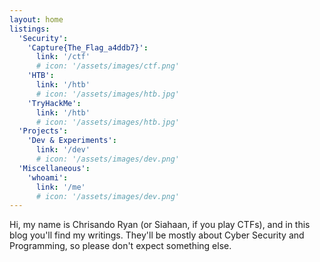 ```yaml
---
layout: home
listings:
  'Security':
    'Capture{The_Flag_a4ddb7}':
      link: '/ctf'
      # icon: '/assets/images/ctf.png'
    'HTB':
      link: '/htb'
      # icon: '/assets/images/htb.jpg'
    'TryHackMe':
      link: '/htb'
      # icon: '/assets/images/htb.jpg'
  'Projects':
    'Dev & Experiments':
      link: '/dev'
      # icon: '/assets/images/dev.png'
  'Miscellaneous':
    'whoami':
      link: '/me'
      # icon: '/assets/images/dev.png'
---
```


Hi, my name is Chrisando Ryan (or Siahaan, if you play CTFs), and in this blog you'll find my writings. They'll be mostly about Cyber Security and Programming, so please don't expect something else.